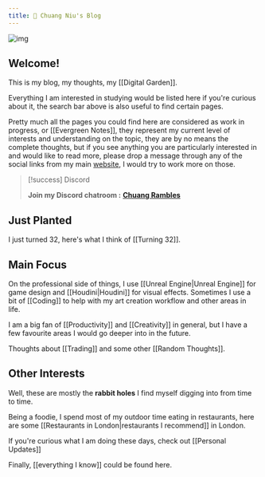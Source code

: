 ```yaml
---
title: 🌱 Chuang Niu's Blog
---
```






![img](https://i.imgur.com/OOca9GG.jpg)



## Welcome!



This is my blog, my thoughts, my [[Digital Garden]].



Everything I am interested in studying would be listed here if you're curious about it, the search bar above is also useful to find certain pages.



Pretty much all the pages you could find here are considered as work in progress, or [[Evergreen Notes]], they represent my current level of interests and understanding on the topic, they are by no means the complete thoughts, but if you see anything you are particularly interested in and would like to read more, please drop a message through any of the social links from my main [website](https://cniu.art), I would try to work more on those.



> [!success] Discord
> 
>  **Join my Discord chatroom :**   **[Chuang Rambles](https://discord.gg/DFXMeMZCUA)**


## Just Planted



I just turned 32, here's what I think of [[Turning 32]].



## Main Focus





On the professional side of things, I use [[Unreal Engine|Unreal Engine]] for game design and [[Houdini|Houdini]] for visual effects. Sometimes I use a bit of [[Coding]] to help with my art creation workflow and other areas in life.



I am a big fan of [[Productivity]] and [[Creativity]] in general, but I have a few favourite areas I would go deeper into in the future.



Thoughts about [[Trading]] and some other [[Random Thoughts]].



## Other Interests



Well, these are mostly the **rabbit holes** I find myself digging into from time to time. 



Being a foodie, I spend most of my outdoor time eating in restaurants, here are some [[Restaurants in London|restaurants I recommend]] in London.



If you're curious what I am doing these days, check out [[Personal Updates]]



Finally, [[everything I know]] could be found here.



